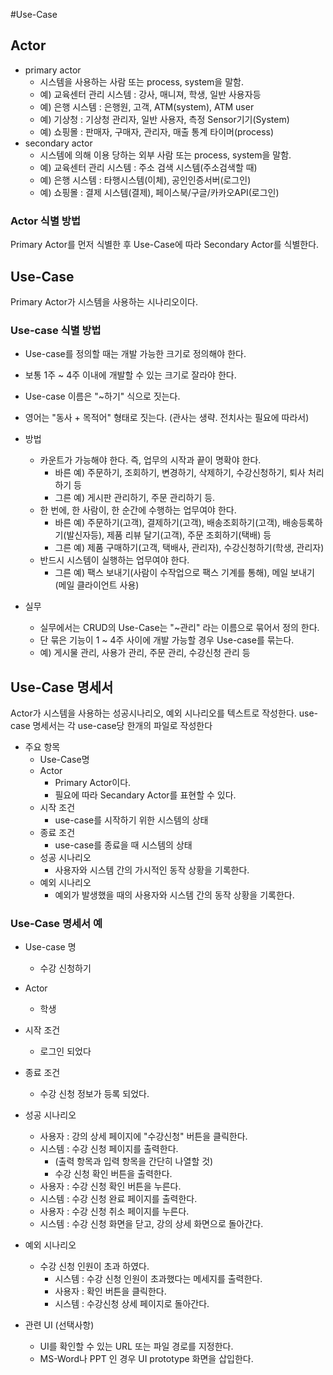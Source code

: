#Use-Case

## Actor
- primary actor
    - 시스템을 사용하는 사람 또는 process, system을 말함.
    - 예) 교육센터 관리 시스템 : 강사, 매니져, 학생, 일반 사용자등
    - 예) 은행 시스템 : 은행원, 고객, ATM(system), ATM user
    - 예) 기상청 : 기상청 관리자, 일반 사용자, 측정 Sensor기기(System)
    - 예) 쇼핑몰 : 판매자, 구매자, 관리자, 매출 통계 타이머(process)
- secondary actor
    - 시스템에 의해 이용 당하는 외부 사람 또는 process, system을 말함.
    - 예) 교육센터 관리 시스템 : 주소 검색 시스템(주소검색할 때)
    - 예) 은행 시스템 : 타행시스템(이체), 공인인증서버(로그인)
    - 예) 쇼핑몰 : 결제 시스템(결제), 페이스북/구글/카카오API(로그인)

### Actor 식별 방법
Primary Actor를 먼저 식별한 후 Use-Case에 따라 Secondary Actor를 식별한다.

## Use-Case
Primary Actor가 시스템을 사용하는 시나리오이다.

### Use-case 식별 방법
- Use-case를 정의할 때는 개발 가능한 크기로 정의해야 한다.
- 보통 1주 ~ 4주 이내에 개발할 수 있는 크기로 잘라야 한다.
- Use-case 이름은 "~하기" 식으로 짓는다.
- 영어는 "동사 + 목적어" 형태로 짓는다. (관사는 생략. 전치사는 필요에 따라서)

- 방법
    - 카운트가 가능해야 한다. 즉, 업무의 시작과 끝이 명확야 한다.
        - 바른 예) 주문하기, 조회하기, 변경하기, 삭제하기, 수강신청하기, 퇴사 처리하기 등
        - 그른 예) 게시판 관리하기, 주문 관리하기 등.
    - 한 번에, 한 사람이, 한 순간에 수행하는 업무여야 한다.
        - 바른 예) 주문하기(고객), 결제하기(고객), 배송조회하기(고객),
                 배송등록하기(발신자등), 제품 리뷰 달기(고객), 주문 조회하기(택배) 등
        - 그른 예) 제품 구매하기(고객, 택배사, 관리자), 수강신청하기(학생, 관리자)
    - 반드시 시스템이 실행하는 업무여야 한다.
        - 그른 예) 팩스 보내기(사람이 수작업으로 팩스 기계를 통해),
                메일 보내기(메일 클라이언트 사용)

- 실무
    - 실무에서는 CRUD의 Use-Case는 "~관리" 라는 이름으로 묶어서 정의 한다.
    - 단 묶은 기능이 1 ~ 4주 사이에 개발 가능할 경우 Use-case를 묶는다.
    - 예) 게시물 관리, 사용가 관리, 주문 관리, 수강신청 관리 등

## Use-Case 명세서
Actor가 시스템을 사용하는 성공시나리오, 예외 시나리오를 텍스트로 작성한다.
use-case 명세서는 각 use-case당 한개의 파일로 작성한다
- 주요 항목
    - Use-Case명
    - Actor
        - Primary Actor이다.
        - 필요에 따라 Secandary Actor를 표현할 수 있다.
    - 시작 조건
        - use-case를 시작하기 위한 시스템의 상태
    - 종료 조건
        - use-case를 종료을 때 시스템의 상태
    - 성공 시나리오
        - 사용자와 시스템 간의 가시적인 동작 상황을 기록한다.
    - 예외 시나리오
        - 예외가 발생했을 때의 사용자와 시스템 간의 동작 상황을 기록한다.

### Use-Case 명세서 예
- Use-case 명
    - 수강 신청하기
- Actor
    - 학생
- 시작 조건
    - 로그인 되었다
- 종료 조건
    - 수강 신청 정보가 등록 되었다.
- 성공 시나리오
    - 사용자 : 강의 상세 페이지에 "수강신청" 버튼을 클릭한다.
    - 시스템 : 수강 신청 페이지를 출력한다.
        - (출력 항목과 입력 항목을 간단히 나열할 것)
        - 수강 신청 확인 버튼을 출력한다.
    - 사용자 : 수강 신청 확인 버튼을 누른다.
    - 시스템 : 수강 신청 완료 페이지를 출력한다.
    - 사용자 : 수강 신청 취소 페이지를 누른다.
    - 시스템 : 수강 신청 화면을 닫고, 강의 상세 화면으로 돌아간다.

- 예외 시나리오
    - 수강 신청 인원이 초과 하였다.
        - 시스템 : 수강 신청 인원이 초과했다는 메세지를 출력한다.
        - 사용자 : 확인 버튼을 클릭한다.
        - 시스템 : 수강신청 상세 페이지로 돌아간다.

- 관련 UI (선택사항)
    - UI를 확인할 수 있는 URL 또는 파일 경로를 지정한다.
    - MS-Word나 PPT 인 경우 UI prototype 화면을 삽입한다.